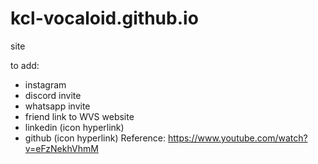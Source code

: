 # kcl-vocaloid.github.io
site

to add:
- instagram
- discord invite
- whatsapp invite
- friend link to WVS website
- linkedin (icon hyperlink)
- github (icon hyperlink)
 Reference: https://www.youtube.com/watch?v=eFzNekhVhmM
